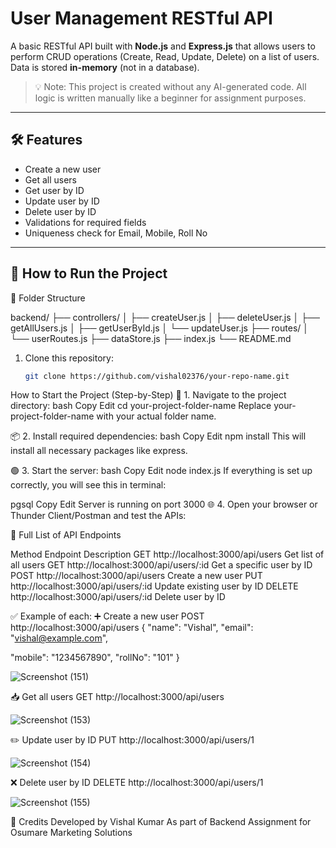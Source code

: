 # User Management RESTful API

A basic RESTful API built with **Node.js** and **Express.js** that allows users to perform CRUD operations (Create, Read, Update, Delete) on a list of users. Data is stored **in-memory** (not in a database).

> 💡 Note: This project is created without any AI-generated code. All logic is written manually like a beginner for assignment purposes.

---

## 🛠 Features

- Create a new user
- Get all users
- Get user by ID
- Update user by ID
- Delete user by ID
- Validations for required fields
- Uniqueness check for Email, Mobile, Roll No

---

## 🚀 How to Run the Project

📁 Folder Structure

backend/
├── controllers/
│   ├── createUser.js
│   ├── deleteUser.js
│   ├── getAllUsers.js
│   ├── getUserById.js
│   └── updateUser.js
├── routes/
│   └── userRoutes.js
├── dataStore.js
├── index.js
└── README.md


1. Clone this repository:
   ```bash
   git clone https://github.com/vishal02376/your-repo-name.git
How to Start the Project (Step-by-Step)
📁 1. Navigate to the project directory:
bash
Copy
Edit
cd your-project-folder-name
Replace your-project-folder-name with your actual folder name.

📦 2. Install required dependencies:
bash
Copy
Edit
npm install
This will install all necessary packages like express.

🟢 3. Start the server:
bash
Copy
Edit
node index.js
If everything is set up correctly, you will see this in terminal:

pgsql
Copy
Edit
Server is running on port 3000
🌐 4. Open your browser or Thunder Client/Postman and test the APIs:

📮 Full List of API Endpoints

Method	Endpoint	Description
GET	http://localhost:3000/api/users	Get list of all users
GET	http://localhost:3000/api/users/:id	Get a specific user by ID
POST	http://localhost:3000/api/users	Create a new user
PUT	http://localhost:3000/api/users/:id	Update existing user by ID
DELETE	http://localhost:3000/api/users/:id	Delete user by ID

✅ Example of each:
➕ Create a new user
POST http://localhost:3000/api/users
{
  "name": "Vishal",
  "email": "vishal@example.com",

  "mobile": "1234567890",
  "rollNo": "101"
}

![Screenshot (151)](https://github.com/user-attachments/assets/3041b5e0-f4b9-4a28-b21a-1f3c612b0290)

📥 Get all users
GET http://localhost:3000/api/users

![Screenshot (153)](https://github.com/user-attachments/assets/b176d93b-92b6-40af-8fdf-68d98e68ece3)


✏️ Update user by ID
PUT http://localhost:3000/api/users/1

![Screenshot (154)](https://github.com/user-attachments/assets/cc344648-f1c8-4e26-95da-5465001b3504)



❌ Delete user by ID
DELETE http://localhost:3000/api/users/1

![Screenshot (155)](https://github.com/user-attachments/assets/7ff173d8-e8b6-46ba-a09d-6cc9dfe874d8)



🙏 Credits
Developed by Vishal Kumar
As part of Backend Assignment for Osumare Marketing Solutions













